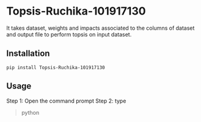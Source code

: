 # Topsis-Ruchika-101917130
It takes dataset, weights and impacts associated to the columns of dataset and output file to perform topsis on input dataset.

## Installation
```pip install Topsis-Ruchika-101917130```

## Usage
Step 1: Open the command prompt
Step 2: type 
> python <filename> <dataset> <weights> <impacts> <outputfilename>


